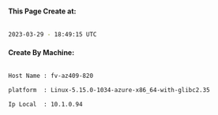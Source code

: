 
   
#### This Page Create at:

```bash

2023-03-29 - 18:49:15 UTC

```

#### Create By Machine:

```bash

Host Name : fv-az409-820

platform  : Linux-5.15.0-1034-azure-x86_64-with-glibc2.35

Ip Local  : 10.1.0.94

```

